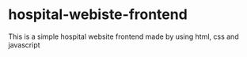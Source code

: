 # hospital-webiste-frontend
This is a simple hospital website frontend made by using html, css and javascript
